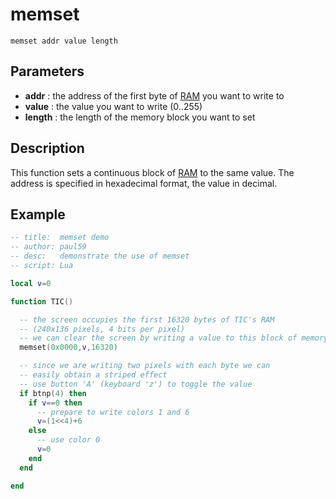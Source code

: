 # memset

`memset addr value length`

## Parameters

* **addr** : the address of the first byte of [RAM](RAM) you want to write to
* **value** : the value you want to write (0..255)
* **length** : the length of the memory block you want to set

## Description

This function sets a continuous block of [RAM](RAM) to the same value.
The address is specified in hexadecimal format, the value in decimal.

## Example

``` lua
-- title:  memset demo
-- author: paul59
-- desc:   demonstrate the use of memset
-- script: Lua

local v=0

function TIC()

  -- the screen occupies the first 16320 bytes of TIC's RAM
  -- (240x136 pixels, 4 bits per pixel)
  -- we can clear the screen by writing a value to this block of memory
  memset(0x0000,v,16320)

  -- since we are writing two pixels with each byte we can
  -- easily obtain a striped effect
  -- use button 'A' (keyboard 'z') to toggle the value
  if btnp(4) then
    if v==0 then
      -- prepare to write colors 1 and 6
      v=(1<<4)+6
    else
      -- use color 0
      v=0
    end
  end

end
```